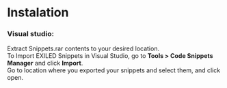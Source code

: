 # Instalation

### Visual studio: </br>
Extract Snippets.rar contents to your desired location. </br>
To Import EXILED Snippets in Visual Studio, go to **Tools > Code Snippets Manager** and click **Import**. </br>
Go to location where you exported your snippets and select them, and click open. </br>
